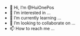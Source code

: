 - 👋 Hi, I’m @HuiOnePos
- 👀 I’m interested in ...
- 🌱 I’m currently learning ...
- 💞️ I’m looking to collaborate on ...
- 📫 How to reach me ...

<!---
HuiOnePos/HuiOnePos is a ✨ special ✨ repository because its `README.md` (this file) appears on your GitHub profile.
You can click the Preview link to take a look at your changes.
--->

